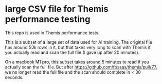 # large CSV file for Themis performance testing

This repo is used in Themis performance tests.

This is a subset of a large set of data used for AI training. The original file has around 50k rows in it, but that takes very long to scan with Themis if you actually read and scan the full file (I gave up after 20 minutes).

On a macbook M1 pro, this subset takes around 5 minutes to read if you actually scan the full file. But after https://github.com/fossas/themis/pull/77, we no longer read the full file and the scan should complete in < 30 seconds.
